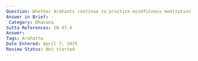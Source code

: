 ```yaml
---
Question: Whether Arahants continue to practice mindfulness meditation?
Answer in Brief: -
 Category: Bhāvana
Sutta References: SN 47.4
Answer: -
Tags: Arahatta
Date Entered: April 7, 2025
Review Status: Not started
---
```

